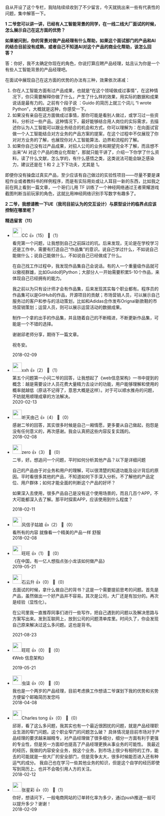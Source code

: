 自从开设了这个专栏，我陆陆续续收到了不少留言，今天就挑出来一些有代表性的问题，集中解答一下。

**1 二爷您可以讲一讲，已经有人工智能背景的同学，在一线二线大厂面试的时候，怎么展示自己在这方面的优势？**

**如果被问到，你的背景对做产品经理有什么帮助，如果这个面试部门的产品和AI的结合目前没有成熟，或者自己不知道AI对这个产品的商业化帮助，该怎么回答？**

答：你好，我不太确定你现在的角色，你说打算应聘产品经理，姑且认为你是一个有些人工智能背景的产品经理吧。

在面试中展现自己在这方面的优势的办法有三种，效果依次递减：

1. 你在人工智能方面有过产品成果，也就是“在这个领域做成过事情”，在这种情况下，你只需要解释你做了什么，产生了什么样的效果，用实际的数据和成果说话是最有力的。之前有个段子说 ：Guido 的简历上就三个词儿 “I wrote Python”，大概就是这种，你感受一下。
2. 如果没有亲自在这方面做成过事情，那你可能是看别人做过，或学习过一些资料，分析过一些产品。这种情况下，最好能够结合用人岗位的实际需求，去描述你认为人工智能可以跟业务结合的机会和方式，你可以理解为：在向面试官做一个人工智能结合对方业务的产品方案的提案，在这个过程中不仅展现了你对对方业务的了解，也展现你对人工智能算法、边界和流程的了解。
3. 如果你自己没有过产品成果，对招人公司的业务和期望完全不了解，而且想不出来“AI 对这个产品的商业化帮助”，那就只能干讲了，介绍一下你学了什么资料，读了什么文献，怎么学的，有什么感悟之类，这类说法可能会缺乏感染力，建议还是在 1 和 2 上下下功夫，尤其是 1。

即便你没有操盘过真实产品，至少应该有自己做过的实验性项目——尽量不要是课程作业或者教科书的样例程序，而是有实际用处或让人耳目一新的东西，比如我之前在网上看到一篇文章，一个哥们儿用 TF 训练了一个神经网络通过王者荣耀游戏截图判断当前玩家的角色，这就比用神经网络识别手写数字有趣多了。

**2 二爷，我想请教一下UE（我司目前认为的交互设计）与原型设计的临界点应该控制在哪里呢？**
<div><strong>精选留言（11）</strong></div><ul>
<li><img src="https://static001.geekbang.org/account/avatar/00/0f/94/56/4b8395f6.jpg" width="30px"><span>CC</span> 👍（15） 💬（1）<div>看完第一个问题，让我想到自己之前踩过的坑。后来发现，无论是在学校学习还是工作中，需要有打造自己“作品集”的意识。说自己学过什么，不如说自己能做什么；说自己能做什么，不如说自己已经做成了什么。

在自己找工作过程中，我发现作品集自己会说话。有的人一个重量级作品就可以傲视群雄，比如Guido的Python；大部分人一开始需要积累5-10个作品，来体现自己已经拥有的能力。

我之前以为只有设计师才会有作品集，后来发现其实每个职业都有。程序员的作品集可以是GitHub的作品，开源项目的贡献；市场营销人员，可以展示自己服务过的客户和参与的活动策划，比如和Adidas合作发布Orignal新款鞋的市场营销策划；运营人员，则可以展示运营活动的数据成果。

制作一个拿的出手的作品集，并且随着自己的不断精进，不断更新作品集，可能是一个不错的选择。

谢谢邱老师分享，期待下一篇文章。

祝冬安。</div>2018-02-09</li><br/><li><img src="https://thirdwx.qlogo.cn/mmopen/vi_32/pEsmmPPRZictCKpQM8ZzzWV86OehYDYxxICpQCrbugv4drE3jU4VTtd3EjYIHyCdGD9c9XyVQprUpeVLzYlpqCQ/132" width="30px"><span>xxh</span> 👍（2） 💬（1）<div>第五个问题第一小问二爷的回答，让我想起了《web信息架构》一书中提到的概念：越是需要设计人员花费大量精力去设计的功能，用户能够理解和使用的概率就越低（原话不记得了，意思大概是这样）。对于可以顺水推舟的问题，不妨就用顺理成章的方法解决。</div>2020-02-13</li><br/><li><img src="https://static001.geekbang.org/account/avatar/00/0f/8e/8b/38b93ca0.jpg" width="30px"><span>听天由己</span> 👍（4） 💬（0）<div>感谢二爷的回答，其实很多时候是自己一厢情愿，更多要从自己做起，抱怨是没有任何意义的，再次感谢。我会认真把这些内容反复实践的。</div>2018-02-08</li><br/><li><img src="https://static001.geekbang.org/account/avatar/00/0f/9e/aa/49e52e14.jpg" width="30px"><span>zero</span> 👍（3） 💬（0）<div>二爷，好。想追问一个问题，平时如何分析其他产品？以下是详细问题

自己的产品由于对业务和用户的理解，可以很清楚的知道功能及设计背后的原因。平时看很多其他的产品，不知道如何下手深入分析。不了解他的产品定位、用户群体；如何才能全面的判断这个产品的好坏？

如果深入去使用，很多产品自己是没有这个使用场景的，而且几百个APP，不大可能都深入去了解。那平时探索APP，应该使用到什么程度？</div>2018-02-11</li><br/><li><img src="https://static001.geekbang.org/account/avatar/00/0f/c4/3c/abb7bfe3.jpg" width="30px"><span>风信子姑娘</span> 👍（2） 💬（0）<div>看所有的内容 就像看一个精美的产品一样 舒服</div>2018-02-08</li><br/><li><img src="https://static001.geekbang.org/account/avatar/00/12/85/bf/5c5e86bb.jpg" width="30px"><span>旺旺</span> 👍（1） 💬（0）<div>《在中国，有一亿人想指点张小龙该如何做产品》</div>2019-05-21</li><br/><li><img src="https://static001.geekbang.org/account/avatar/00/0f/a0/c3/c5db35df.jpg" width="30px"><span>石云升</span> 👍（0） 💬（0）<div>去面试的时候，拿什么做自己的背书？这是一个需要提前思考的问题。首先是产品，虽然做出一个好产品并不容易。其次是公司，大厂还是有加分的。再次是经验（显性化）。

在公司里我一直推荐同事们进行一些写作，把自己遇到的问题以及解决思路与方案写出来。发到互联网上，放到公司的问题清单库里。时间久了，你会发现自己原来解决过这么多问题。这也是背书。</div>2021-08-23</li><br/><li><img src="https://static001.geekbang.org/account/avatar/00/12/85/bf/5c5e86bb.jpg" width="30px"><span>旺旺</span> 👍（0） 💬（0）<div>《Web 信息架构》
</div>2019-05-21</li><br/><li><img src="https://static001.geekbang.org/account/avatar/00/10/86/4c/aacc6af8.jpg" width="30px"><span>虫柒</span> 👍（0） 💬（0）<div>我也是一个两岁的产品经理，目前考虑换工作想请二爷谋划下我的优势和劣势方便留个邮箱简历发您吗</div>2018-04-08</li><br/><li><img src="https://static001.geekbang.org/account/avatar/00/0f/5c/72/9dd6407f.jpg" width="30px"><span>Charles tong</span> 👍（0） 💬（0）<div>邱哥，看了这么多问题，我其实也有一个最近很困扰的问题，就是产品经理职业生涯的窄门问题。这个职业窄门的问题怎么破？
具体情况是目前市场对于产品经理的要求越来越精专，对产品经理做了很多细分，细分一方面有利于更强的专业性，但是另一方面却也提高了产品经理更换从事业务的可能性。
我最近的经历，我做的内容安全业务，按这个业务，到市场上很少有相符的工作，能去的可能就是一些大厂的安全部门，但是竞争太大，很多时候能否进入还有种运气的成分。
我自己也在学习一些其他业务的知识，但是这个自学的经历即使写到简历上，也并不会吸引用人方的关注。</div>2018-02-12</li><br/><li><img src="https://static001.geekbang.org/account/avatar/00/0f/95/13/e82a6582.jpg" width="30px"><span>张星彩</span> 👍（0） 💬（1）<div>你好，想请问下，一般电商网站的订单转化率为多少，通过push推送一般可以提升多少？谢谢！</div>2018-02-09</li><br/>
</ul>